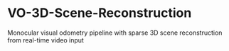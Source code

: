 # VO-3D-Scene-Reconstruction
Monocular visual odometry pipeline with sparse 3D scene reconstruction from real-time video input
